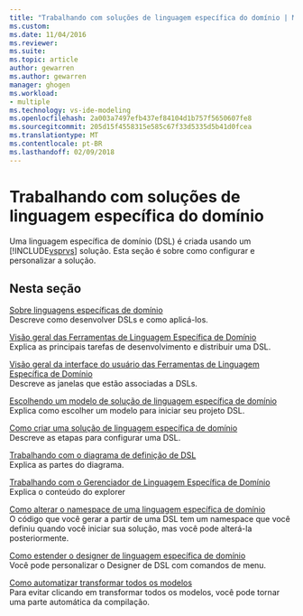 ```yaml
---
title: "Trabalhando com soluções de linguagem específica do domínio | Microsoft Docs"
ms.custom: 
ms.date: 11/04/2016
ms.reviewer: 
ms.suite: 
ms.topic: article
author: gewarren
ms.author: gewarren
manager: ghogen
ms.workload:
- multiple
ms.technology: vs-ide-modeling
ms.openlocfilehash: 2a003a7497efb437ef84104d1b757f5650607fe8
ms.sourcegitcommit: 205d15f4558315e585c67f33d5335d5b41d0fcea
ms.translationtype: MT
ms.contentlocale: pt-BR
ms.lasthandoff: 02/09/2018
---
```

# <a name="working-with-domain-specific-language-solutions"></a>Trabalhando com soluções de linguagem específica do domínio
Uma linguagem específica de domínio (DSL) é criada usando um [!INCLUDE[vsprvs](../code-quality/includes/vsprvs_md.md)] solução. Esta seção é sobre como configurar e personalizar a solução.  
  
## <a name="in-this-section"></a>Nesta seção  
 [Sobre linguagens específicas de domínio](../modeling/about-domain-specific-languages.md)  
 Descreve como desenvolver DSLs e como aplicá-los.  
  
 [Visão geral das Ferramentas de Linguagem Específica de Domínio](../modeling/overview-of-domain-specific-language-tools.md)  
 Explica as principais tarefas de desenvolvimento e distribuir uma DSL.  
  
 [Visão geral da interface do usuário das Ferramentas de Linguagem Específica de Domínio](../modeling/overview-of-the-domain-specific-language-tools-user-interface.md)  
 Descreve as janelas que estão associadas a DSLs.  
  
 [Escolhendo um modelo de solução de linguagem específica de domínio](../modeling/choosing-a-domain-specific-language-solution-template.md)  
 Explica como escolher um modelo para iniciar seu projeto DSL.  
  
 [Como criar uma solução de linguagem específica de domínio](../modeling/how-to-create-a-domain-specific-language-solution.md)  
 Descreve as etapas para configurar uma DSL.  
  
 [Trabalhando com o diagrama de definição de DSL](../modeling/working-with-the-dsl-definition-diagram.md)  
 Explica as partes do diagrama.  
  
 [Trabalhando com o Gerenciador de Linguagem Específica de Domínio](../modeling/working-with-the-domain-specific-language-explorer.md)  
 Explica o conteúdo do explorer  
  
 [Como alterar o namespace de uma linguagem específica de domínio](../modeling/how-to-change-the-namespace-of-a-domain-specific-language.md)  
 O código que você gerar a partir de uma DSL tem um namespace que você definiu quando você iniciar sua solução, mas você pode alterá-la posteriormente.  
  
 [Como estender o designer de linguagem específica de domínio](../modeling/how-to-extend-the-domain-specific-language-designer.md)  
 Você pode personalizar o Designer de DSL com comandos de menu.  
  
 [Como automatizar transformar todos os modelos](http://msdn.microsoft.com/b63cfe20-fe5e-47cc-9506-59b29bca768a)  
 Para evitar clicando em transformar todos os modelos, você pode tornar uma parte automática da compilação.